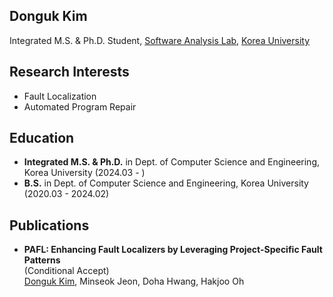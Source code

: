## Donguk Kim
Integrated M.S. & Ph.D. Student,
[Software Analysis Lab](https://prl.korea.ac.kr),
[Korea University](https://korea.ac.kr)

## Research Interests
- Fault Localization
- Automated Program Repair

## Education
- **Integrated M.S. & Ph.D.** in Dept. of Computer Science and Engineering, Korea University (2024.03 - )
- **B.S.** in Dept. of Computer Science and Engineering, Korea University (2020.03 - 2024.02)

## Publications
- **PAFL: Enhancing Fault Localizers by Leveraging Project-Specific Fault Patterns**  
  (Conditional Accept)  
  <ins>Donguk Kim</ins>, Minseok Jeon, Doha Hwang, Hakjoo Oh
